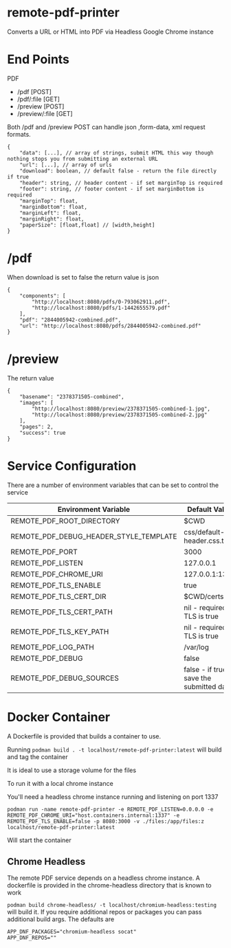 # remote-pdf-printer
Converts a URL or HTML into PDF via Headless Google Chrome instance

# End Points

PDF
* /pdf [POST]
* /pdf/:file [GET]
* /preview [POST]
* /preview/:file [GET]


Both /pdf and /preview POST can handle json ,form-data, xml request formats.

```
{
    "data": [...], // array of strings, submit HTML this way though nothing stops you from submitting an external URL
    "url": [...], // array of urls
    "download": boolean, // default false - return the file directly if true
    "header": string, // header content - if set marginTop is required
    "footer": string, // footer content - if set marginBottom is required
    "marginTop": float,
    "marginBottom": float,
    "marginLeft": float,
    "marginRight": float,
    "paperSize": [float,float] // [width,height]
}
```

# /pdf

When download is set to false the return value is json

```
{
    "components": [
        "http://localhost:8080/pdfs/0-793062911.pdf",
        "http://localhost:8080/pdfs/1-1442655579.pdf"
    ],
    "pdf": "2844005942-combined.pdf",
    "url": "http://localhost:8080/pdfs/2844005942-combined.pdf"
}
```

# /preview

The return value
```
{
    "basename": "2378371505-combined",
    "images": [
        "http://localhost:8080/preview/2378371505-combined-1.jpg",
        "http://localhost:8080/preview/2378371505-combined-2.jpg"
    ],
    "pages": 2,
    "success": true
}
```

# Service Configuration

There are a number of environment variables that can be set to control the service

| Environment Variable                   | Default Value                               |
| -------------------------------------- | ------------------------------------------- |
| REMOTE_PDF_ROOT_DIRECTORY              | $CWD                                        |
| REMOTE_PDF_DEBUG_HEADER_STYLE_TEMPLATE | css/default-header.css.txt                  |
| REMOTE_PDF_PORT                        | 3000                                        |
| REMOTE_PDF_LISTEN                      | 127.0.0.1                                   |
| REMOTE_PDF_CHROME_URI                  | 127.0.0.1:1337                              |
| REMOTE_PDF_TLS_ENABLE                  | true                                        |
| REMOTE_PDF_TLS_CERT_DIR                | $CWD/certs                                  |
| REMOTE_PDF_TLS_CERT_PATH               | nil - required if TLS is true               |
| REMOTE_PDF_TLS_KEY_PATH                | nil - required if TLS is true               |
| REMOTE_PDF_LOG_PATH                    | /var/log                                    |
| REMOTE_PDF_DEBUG                       | false                                       |
| REMOTE_PDF_DEBUG_SOURCES               | false - if true save the submitted data     |


# Docker Container

A Dockerfile is provided that builds a container to use.

Running `podman build . -t localhost/remote-pdf-printer:latest` will build and tag the container

It is ideal to use a storage volume for the files

To run it with a local chrome instance

You'll need a headless chrome instance running and listening on port 1337

`podman run -name remote-pdf-printer -e REMOTE_PDF_LISTEN=0.0.0.0 -e REMOTE_PDF_CHROME_URI="host.containers.internal:1337" -e REMOTE_PDF_TLS_ENABLE=false -p 8080:3000 -v ./files:/app/files:z localhost/remote-pdf-printer:latest`

Will start the container

## Chrome Headless

The remote PDF service depends on a headless chrome instance. A dockerfile is provided in the chrome-headless directory that is known to work

`podman build chrome-headless/ -t localhost/chromium-headless:testing` will build it. If you require additional repos or packages you can pass additional build args. The defaults are 

```
APP_DNF_PACKAGES="chromium-headless socat"
APP_DNF_REPOS=""
```
